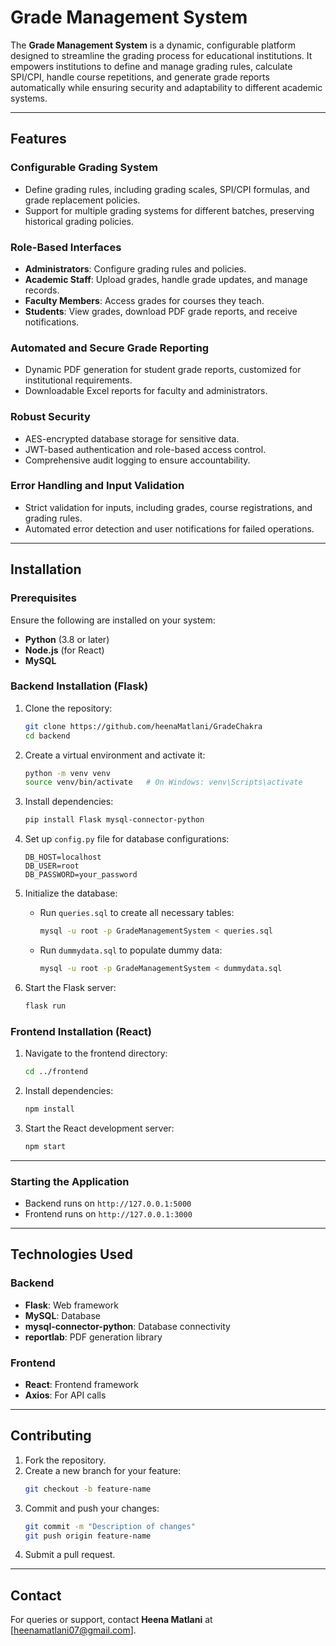 # Grade Management System  

The **Grade Management System** is a dynamic, configurable platform designed to streamline the grading process for educational institutions. It empowers institutions to define and manage grading rules, calculate SPI/CPI, handle course repetitions, and generate grade reports automatically while ensuring security and adaptability to different academic systems.  

---

## Features  

### Configurable Grading System  
- Define grading rules, including grading scales, SPI/CPI formulas, and grade replacement policies.  
- Support for multiple grading systems for different batches, preserving historical grading policies.  

### Role-Based Interfaces  
- **Administrators**: Configure grading rules and policies.  
- **Academic Staff**: Upload grades, handle grade updates, and manage records.  
- **Faculty Members**: Access grades for courses they teach.  
- **Students**: View grades, download PDF grade reports, and receive notifications.  

### Automated and Secure Grade Reporting  
- Dynamic PDF generation for student grade reports, customized for institutional requirements.  
- Downloadable Excel reports for faculty and administrators.  

### Robust Security  
- AES-encrypted database storage for sensitive data.  
- JWT-based authentication and role-based access control.  
- Comprehensive audit logging to ensure accountability.  

### Error Handling and Input Validation  
- Strict validation for inputs, including grades, course registrations, and grading rules.  
- Automated error detection and user notifications for failed operations.  

---

## Installation

### Prerequisites
Ensure the following are installed on your system:
- **Python** (3.8 or later)
- **Node.js** (for React)
- **MySQL**

### Backend Installation (Flask)
1. Clone the repository:
   ```bash
   git clone https://github.com/heenaMatlani/GradeChakra
   cd backend
   ```

2. Create a virtual environment and activate it:
   ```bash
   python -m venv venv
   source venv/bin/activate   # On Windows: venv\Scripts\activate
   ```

3. Install dependencies:
   ```bash
   pip install Flask mysql-connector-python
   ```

4. Set up `config.py` file for database configurations:
   ```env
   DB_HOST=localhost
   DB_USER=root
   DB_PASSWORD=your_password
   ```

5. Initialize the database:
   - Run `queries.sql` to create all necessary tables:
     ```bash
     mysql -u root -p GradeManagementSystem < queries.sql
     ```
   - Run `dummydata.sql` to populate dummy data:
     ```bash
     mysql -u root -p GradeManagementSystem < dummydata.sql
     ```

6. Start the Flask server:
   ```bash
   flask run
   ```

### Frontend Installation (React)
1. Navigate to the frontend directory:
   ```bash
   cd ../frontend
   ```

2. Install dependencies:
   ```bash
   npm install
   ```

3. Start the React development server:
   ```bash
   npm start
   ```

---

### Starting the Application
- Backend runs on `http://127.0.0.1:5000`
- Frontend runs on `http://127.0.0.1:3000`

---

## Technologies Used

### Backend
- **Flask**: Web framework
- **MySQL**: Database
- **mysql-connector-python**: Database connectivity
- **reportlab**: PDF generation library

### Frontend
- **React**: Frontend framework
- **Axios**: For API calls

---

## Contributing
1. Fork the repository.
2. Create a new branch for your feature:
   ```bash
   git checkout -b feature-name
   ```
3. Commit and push your changes:
   ```bash
   git commit -m "Description of changes"
   git push origin feature-name
   ```
4. Submit a pull request.

---

## Contact
For queries or support, contact **Heena Matlani** at [heenamatlani07@gmail.com].
